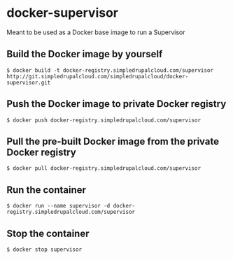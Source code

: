 docker-supervisor
=================

Meant to be used as a Docker base image to run a Supervisor

Build the Docker image by yourself
----------------------------------

    $ docker build -t docker-registry.simpledrupalcloud.com/supervisor http://git.simpledrupalcloud.com/simpledrupalcloud/docker-supervisor.git

Push the Docker image to private Docker registry
------------------------------------------------

    $ docker push docker-registry.simpledrupalcloud.com/supervisor

Pull the pre-built Docker image from the private Docker registry
----------------------------------------------------------------

    $ docker pull docker-registry.simpledrupalcloud.com/supervisor

Run the container
-----------------

    $ docker run --name supervisor -d docker-registry.simpledrupalcloud.com/supervisor

Stop the container
------------------

    $ docker stop supervisor
